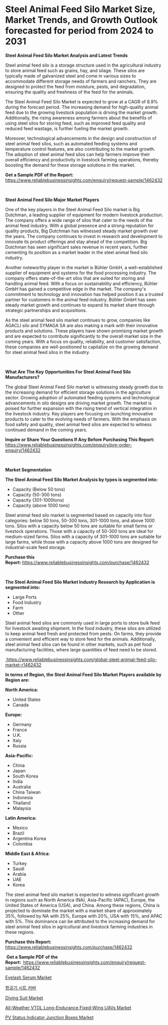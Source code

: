 <p><h1>Steel Animal Feed Silo Market Size, Market Trends, and Growth Outlook forecasted for period from 2024 to 2031</h1></p><p><strong>Steel Animal Feed Silo Market Analysis and Latest Trends</strong></p>
<p><p>Steel animal feed silo is a storage structure used in the agricultural industry to store animal feed such as grains, hay, and silage. These silos are typically made of galvanized steel and come in various sizes to accommodate different storage needs of farmers and ranchers. They are designed to protect the feed from moisture, pests, and degradation, ensuring the quality and freshness of the feed for the animals.</p><p>The Steel Animal Feed Silo Market is expected to grow at a CAGR of 8.9% during the forecast period. The increasing demand for high-quality animal feed due to the growing livestock population is driving the market growth. Additionally, the rising awareness among farmers about the benefits of using steel silos for storing feed, such as improved feed quality and reduced feed wastage, is further fueling the market growth.</p><p>Moreover, technological advancements in the design and construction of steel animal feed silos, such as automated feeding systems and temperature control features, are also contributing to the market growth. The adoption of steel animal feed silos can help farmers improve their overall efficiency and productivity in livestock farming operations, thereby boosting the demand for these storage solutions in the market.</p></p>
<p><strong>Get a Sample PDF of the Report:&nbsp;</strong> <a href="https://www.reliablebusinessinsights.com/enquiry/request-sample/1462432">https://www.reliablebusinessinsights.com/enquiry/request-sample/1462432</a></p>
<p>&nbsp;</p>
<p><strong>Steel Animal Feed Silo Major Market Players</strong></p>
<p><p>One of the key players in the Steel Animal Feed Silo market is Big Dutchman, a leading supplier of equipment for modern livestock production. The company offers a wide range of silos that cater to the needs of the animal feed industry. With a global presence and a strong reputation for quality products, Big Dutchman has witnessed steady market growth over the years. The company continues to invest in research and development to innovate its product offerings and stay ahead of the competition. Big Dutchman has seen significant sales revenue in recent years, further cementing its position as a market leader in the steel animal feed silo industry.</p><p>Another noteworthy player in the market is Bühler GmbH, a well-established supplier of equipment and systems for the food processing industry. The company offers state-of-the-art silos that are suited for storing and handling animal feed. With a focus on sustainability and efficiency, Bühler GmbH has gained a competitive edge in the market. The company's commitment to technology and innovation has helped position it as a trusted partner for customers in the animal feed industry. Bühler GmbH has seen steady market growth and continues to expand its market share through strategic partnerships and acquisitions.</p><p>As the steel animal feed silo market continues to grow, companies like AGACLI silo and SYMAGA SA are also making a mark with their innovative products and solutions. These players have shown promising market growth and are expected to contribute significantly to the overall market size in the coming years. With a focus on quality, reliability, and customer satisfaction, these companies are well-positioned to capitalize on the growing demand for steel animal feed silos in the industry.</p></p>
<p>&nbsp;</p>
<p><strong>What Are The Key Opportunities For Steel Animal Feed Silo Manufacturers?</strong></p>
<p><p>The global Steel Animal Feed Silo market is witnessing steady growth due to the increasing demand for efficient storage solutions in the agriculture sector. Growing adoption of automated feeding systems and technological advancements in silo designs are driving market growth. The market is poised for further expansion with the rising trend of vertical integration in the livestock industry. Key players are focusing on launching innovative products to cater to the evolving needs of farmers. With the emphasis on food safety and quality, steel animal feed silos are expected to witness continued demand in the coming years.</p></p>
<p><strong>Inquire or Share Your Questions If Any Before Purchasing This Report:</strong> <a href="https://www.reliablebusinessinsights.com/enquiry/pre-order-enquiry/1462432">https://www.reliablebusinessinsights.com/enquiry/pre-order-enquiry/1462432</a></p>
<p>&nbsp;</p>
<p><strong>Market Segmentation</strong></p>
<p><strong>The Steel Animal Feed Silo Market Analysis by types is segmented into:</strong></p>
<p><ul><li>Capacity (Below 50 tons)</li><li>Capacity (50-300 tons)</li><li>Capacity (301-1000tons)</li><li>Capacity (above 1000 tons)</li></ul></p>
<p><p>Steel animal feed silo market is segmented based on capacity into four categories: below 50 tons, 50-300 tons, 301-1000 tons, and above 1000 tons. Silos with a capacity below 50 tons are suitable for small farms or livestock operations. Those with a capacity of 50-300 tons are ideal for medium-sized farms. Silos with a capacity of 301-1000 tons are suitable for large farms, while those with a capacity above 1000 tons are designed for industrial-scale feed storage.</p></p>
<p><strong>Purchase this Report:&nbsp;</strong><a href="https://www.reliablebusinessinsights.com/purchase/1462432">https://www.reliablebusinessinsights.com/purchase/1462432</a></p>
<p>&nbsp;</p>
<p><strong>The Steel Animal Feed Silo Market Industry Research by Application is segmented into:</strong></p>
<p><ul><li>Large Ports</li><li>Food Industry</li><li>Farm</li><li>Other</li></ul></p>
<p><p>Steel animal feed silos are commonly used in large ports to store bulk feed for livestock awaiting shipment. In the food industry, these silos are utilized to keep animal feed fresh and protected from pests. On farms, they provide a convenient and efficient way to store feed for the animals. Additionally, steel animal feed silos can be found in other markets, such as pet food manufacturing facilities, where large quantities of feed need to be stored.</p></p>
<p><a href="https://www.reliablebusinessinsights.com/global-steel-animal-feed-silo-market-r1462432">&nbsp;https://www.reliablebusinessinsights.com/global-steel-animal-feed-silo-market-r1462432</a></p>
<p><strong>In terms of Region, the Steel Animal Feed Silo Market Players available by Region are:</strong></p>
<p>
    <p> <strong> North America: </strong>
        <ul>
            <li>United States</li>
            <li>Canada</li>
        </ul>
        </p> 
    <p> <strong> Europe: </strong>
        <ul>
            <li>Germany</li>
            <li>France</li>
            <li>U.K.</li>
            <li>Italy</li>
            <li>Russia</li>
        </ul>
        </p> 
    <p> <strong> Asia-Pacific: </strong>
        <ul>
            <li>China</li>
            <li>Japan</li>
            <li>South Korea</li>
            <li>India</li>
            <li>Australia</li>
            <li>China Taiwan</li>
            <li>Indonesia</li>
            <li>Thailand</li>
            <li>Malaysia</li>
        </ul>
        </p> 
    <p> <strong> Latin America: </strong>
        <ul>
            <li>Mexico</li>
            <li>Brazil</li>
            <li>Argentina Korea</li>
            <li>Colombia</li>
        </ul>
        </p> 
    <p> <strong> Middle East & Africa: </strong>
        <ul>
            <li>Turkey</li>
            <li>Saudi</li>
            <li>Arabia</li>
            <li>UAE</li>
            <li>Korea</li>
        </ul>
    </p>
    </p>
<p><p>The steel animal feed silo market is expected to witness significant growth in regions such as North America (NA), Asia-Pacific (APAC), Europe, the United States of America (USA), and China. Among these regions, China is projected to dominate the market with a market share of approximately 35%, followed by NA with 25%, Europe with 20%, USA with 15%, and APAC with 5%. This dominance can be attributed to the increasing demand for steel animal feed silos in agricultural and livestock farming industries in these regions.</p></p>
<p><strong>Purchase this Report: </strong><a href="https://www.reliablebusinessinsights.com/purchase/1462432">https://www.reliablebusinessinsights.com/purchase/1462432</a></p>
<p>&nbsp;<strong>Get a Sample PDF of the Report:&nbsp;&nbsp;</strong><a href="https://www.reliablebusinessinsights.com/enquiry/request-sample/1462432">https://www.reliablebusinessinsights.com/enquiry/request-sample/1462432</a></p>
<p><strong></strong></p>
<p><p><a href="https://medium.com/@watsonfeest2023/eyelash-serum-market-research-report-includes-analysis-on-market-size-share-and-growth-rate-at-6-6-f8b368c378b6">Eyelash Serum Market</a></p><p><a href="https://github.com/nigaleamar09/Market-Research-Report-List-2/blob/main/355035770687.md">항공기 시트 커버</a></p><p><a href="https://medium.com/@kstephenurdes435/navigating-the-global-diving-suit-market-landscape-trends-forecasts-and-impact-analysis-2024-b1bcf2d97f8e">Diving Suit Market</a></p><p><a href="https://github.com/goodweq44/Market-Research-Report-List-1/blob/main/all-weather-vtol-long-endurance-fixed-wing-uavs-market.md">All-Weather VTOL Long-Endurance Fixed-Wing UAVs Market</a></p><p><a href="https://github.com/ajohirul8010/Market-Research-Report-List-1/blob/main/pv-status-indicator-junction-boxes-market.md">PV Status Indicator Junction Boxes Market</a></p></p>